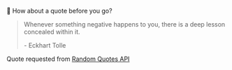 📣 How about a quote before you go?

> Whenever something negative happens to you, there is a deep lesson concealed within it.
>
> <p>- Eckhart Tolle</p>

Quote requested from [Random Quotes API](https://github.com/lukePeavey/quotable)
